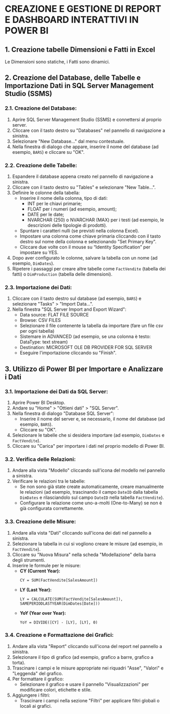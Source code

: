 # CREAZIONE E GESTIONE DI REPORT E DASHBOARD INTERATTIVI IN POWER BI

## 1. Creazione tabelle Dimensioni e Fatti in Excel
Le Dimensioni sono statiche, i Fatti sono dinamici.

## 2. Creazione del Database, delle Tabelle e Importazione Dati in SQL Server Management Studio (SSMS)

### 2.1. Creazione del Database:
1. Aprire SQL Server Management Studio (SSMS) e connettersi al proprio server.
2. Cliccare con il tasto destro su "Databases" nel pannello di navigazione a sinistra.
3. Selezionare "New Database..." dal menu contestuale.
4. Nella finestra di dialogo che appare, inserire il nome del database (ad esempio, `BARS`) e cliccare su "OK".

### 2.2. Creazione delle Tabelle:
1. Espandere il database appena creato nel pannello di navigazione a sinistra.
2. Cliccare con il tasto destro su "Tables" e selezionare "New Table...".
3. Definire le colonne della tabella:
   - Inserire il nome della colonna, tipo di dati:
     - INT per le chiavi primarie;
     - FLOAT per i numeri (ad esempio, amount);
     - DATE per le date;
     - NVARCHAR (250) o NVARCHAR (MAX) per i testi (ad esempio, le descrizioni delle tipologie di prodotti).
   - Spuntare i caratteri nulli (se previsti nella colonna Excel).
   - Impostare una colonna come chiave primaria cliccando con il tasto destro sul nome della colonna e selezionando "Set Primary Key".
   - Cliccare due volte con il mouse su “Identity Specification” per impostare su YES.
4. Dopo aver configurato le colonne, salvare la tabella con un nome (ad esempio, `DimDates`).
5. Ripetere i passaggi per creare altre tabelle come `FactVendite` (tabella dei fatti) o `DimProduction` (tabella delle dimensioni).

### 2.3. Importazione dei Dati:
1. Cliccare con il tasto destro sul database (ad esempio, `BARS`) e selezionare "Tasks" > "Import Data...".
2. Nella finestra "SQL Server Import and Export Wizard":
   - Data source: FLAT FILE SOURCE
   - Browse: CSV FILES
   - Selezionare il file contenente la tabella da importare (fare un file csv per ogni tabella)
   - Sistemare in ADVANCED (ad esempio, se una colonna è testo: DataType: text stream)
   - Destination: MICROSOFT OLE DB PROVIDER FOR SQL SERVER
   - Eseguire l'importazione cliccando su "Finish".

## 3. Utilizzo di Power BI per Importare e Analizzare i Dati

### 3.1. Importazione dei Dati da SQL Server:
1. Aprire Power BI Desktop.
2. Andare su "Home" > "Ottieni dati" > "SQL Server".
3. Nella finestra di dialogo "Database SQL Server":
   - Inserire il nome del server e, se necessario, il nome del database (ad esempio, `BARS`).
   - Cliccare su "OK".
4. Selezionare le tabelle che si desidera importare (ad esempio, `DimDates` e `FactVendite`).
5. Cliccare su "Carica" per importare i dati nel proprio modello di Power BI.

### 3.2. Verifica delle Relazioni:
1. Andare alla vista "Modello" cliccando sull'icona del modello nel pannello a sinistra.
2. Verificare le relazioni tra le tabelle:
   - Se non sono già state create automaticamente, creare manualmente le relazioni (ad esempio, trascinando il campo `DateID` dalla tabella `DimDates` e rilasciandolo sul campo `DateID` nella tabella `FactVendite`).
   - Configurare la relazione come uno-a-molti (One-to-Many) se non è già configurata correttamente.

### 3.3. Creazione delle Misure:
1. Andare alla vista "Dati" cliccando sull'icona dei dati nel pannello a sinistra.
2. Selezionare la tabella in cui si vogliono creare le misure (ad esempio, in `FactVendite`).
3. Cliccare su "Nuova Misura" nella scheda "Modellazione" della barra degli strumenti.
4. Inserire le formule per le misure:
   - **CY (Current Year):**
     ```DAX
     CY = SUM(FactVendite[SalesAmount])
     ```
   - **LY (Last Year):**
     ```DAX
     LY = CALCULATE(SUM(FactVendite[SalesAmount]), SAMEPERIODLASTYEAR(DimDates[Date]))
     ```
   - **YoY (Year over Year):**
     ```DAX
     YoY = DIVIDE([CY] - [LY], [LY], 0)
     ```

### 3.4. Creazione e Formattazione dei Grafici:
1. Andare alla vista "Report" cliccando sull'icona del report nel pannello a sinistra.
2. Selezionare il tipo di grafico (ad esempio, grafico a barre, grafico a torta).
3. Trascinare i campi e le misure appropriate nei riquadri "Asse", "Valori" e "Leggenda" del grafico.
4. Per formattare il grafico:
   - Selezionare il grafico e usare il pannello "Visualizzazioni" per modificare colori, etichette e stile.
5. Aggiungere i filtri:
   - Trascinare i campi nella sezione "Filtri" per applicare filtri globali o locali ai grafici.
